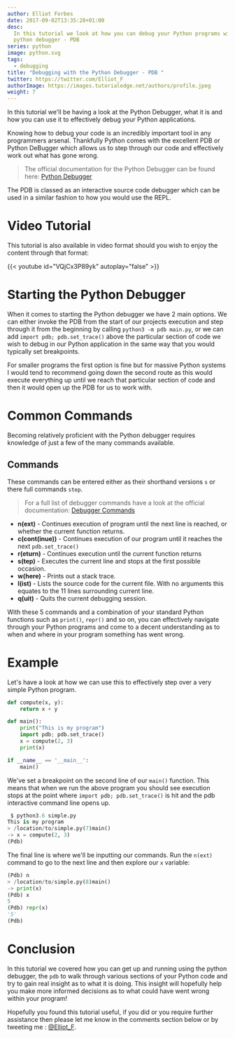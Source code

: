 ```yaml
---
author: Elliot Forbes
date: 2017-09-02T13:35:28+01:00
desc:
  In this tutorial we look at how you can debug your Python programs with the
  python debugger - PDB
series: python
image: python.svg
tags:
  - debugging
title: "Debugging with the Python Debugger - PDB "
twitter: https://twitter.com/Elliot_F
authorImage: https://images.tutorialedge.net/authors/profile.jpeg
weight: 7
---
```


In this tutorial we'll be having a look at the Python Debugger, what it is and
how you can use it to effectively debug your Python applications.

Knowing how to debug your code is an incredibly important tool in any
programmers arsenal. Thankfully Python comes with the excellent PDB or Python
DeBugger which allows us to step through our code and effectively work out what
has gone wrong.

> The official documentation for the Python Debugger can be found here:
> [Python Debugger](https://docs.python.org/3.6/library/pdb.html)

The PDB is classed as an interactive source code debugger which can be used in a
similar fashion to how you would use the REPL.

# Video Tutorial

This tutorial is also available in video format should you wish to enjoy the content through that format:

{{< youtube id="VQjCx3P89yk" autoplay="false" >}}

# Starting the Python Debugger

When it comes to starting the Python debugger we have 2 main options. We can
either invoke the PDB from the start of our projects execution and step through
it from the beginning by calling `python3 -m pdb main.py`, or we can add
`import pdb; pdb.set_trace()` above the particular section of code we wish to
debug in our Python application in the same way that you would typically set
breakpoints.

For smaller programs the first option is fine but for massive Python systems I
would tend to recommend going down the second route as this would execute
everything up until we reach that particular section of code and then it would
open up the PDB for us to work with.

# Common Commands

Becoming relatively proficient with the Python debugger requires knowledge of
just a few of the many commands available.

## Commands

These commands can be entered either as their shorthand versions `s` or there
full commands `step`.

> For a full list of debugger commands have a look at the official
> documentation:
> [Debugger Commands](https://docs.python.org/3.6/library/pdb.html#debugger-commands)

- **n(ext)** - Continues execution of program until the next line is reached, or
  whether the current function returns.
- **c(cont(inue))** - Continues execution of our program until it reaches the
  next `pdb.set_trace()`
- **r(eturn)** - Continues execution until the current function returns
- **s(tep)** - Executes the current line and stops at the first possible
  occasion.
- **w(here)** - Prints out a stack trace.
- **l(ist)** - Lists the source code for the current file. With no arguments
  this equates to the 11 lines surrounding current line.
- **q(uit)** - Quits the current debugging session.

With these 5 commands and a combination of your standard Python functions such
as `print()`, `repr()` and so on, you can effectively navigate through your
Python programs and come to a decent understanding as to when and where in your
program something has went wrong.

# Example

Let's have a look at how we can use this to effectively step over a very simple
Python program.

```python
def compute(x, y):
    return x + y

def main():
    print("This is my program")
    import pdb; pdb.set_trace()
    x = compute(2, 3)
    print(x)

if __name__ == '__main__':
    main()
```

We've set a breakpoint on the second line of our `main()` function. This means
that when we run the above program you should see execution stops at the point
where `import pdb; pdb.set_trace()` is hit and the pdb interactive command line
opens up.

```py
 $ python3.6 simple.py
This is my program
> /location/to/simple.py(7)main()
-> x = compute(2, 3)
(Pdb)
```

The final line is where we'll be inputting our commands. Run the `n(ext)`
command to go to the next line and then explore our `x` variable:

```py
(Pdb) n
> /location/to/simple.py(8)main()
-> print(x)
(Pdb) x
5
(Pdb) repr(x)
'5'
(Pdb)
```

# Conclusion

In this tutorial we covered how you can get up and running using the python
debugger, the `pdb` to walk through various sections of your Python code and try
to gain real insight as to what it is doing. This insight will hopefully help
you make more informed decisions as to what could have went wrong within your
program!

Hopefully you found this tutorial useful, if you did or you require further
assistance then please let me know in the comments section below or by tweeting
me : [@Elliot_F](https://twitter.com/elliot_f).
